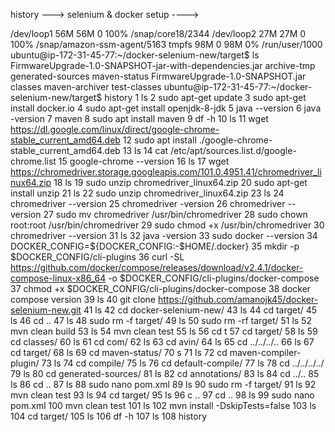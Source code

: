 history ---> selenium & docker setup ---->


/dev/loop1       56M   56M     0 100% /snap/core18/2344
/dev/loop2       27M   27M     0 100% /snap/amazon-ssm-agent/5163
tmpfs            98M     0   98M   0% /run/user/1000
ubuntu@ip-172-31-45-77:~/docker-selenium-new/target$ ls
FirmwareUpgrade-1.0-SNAPSHOT-jar-with-dependencies.jar  archive-tmp  generated-sources  maven-status
FirmwareUpgrade-1.0-SNAPSHOT.jar                        classes      maven-archiver     test-classes
ubuntu@ip-172-31-45-77:~/docker-selenium-new/target$ history
    1  ls
    2  sudo apt-get update
    3  sudo apt-get install docker.io
    4  sudo apt-get install openjdk-8-jdk
    5  java --version
    6  java -version
    7  maven
    8  sudo apt install maven
    9  df -h
   10  ls
   11  wget https://dl.google.com/linux/direct/google-chrome-stable_current_amd64.deb
   12  sudo apt install ./google-chrome-stable_current_amd64.deb
   13  ls
   14  cat /etc/apt/sources.list.d/google-chrome.list
   15  google-chrome --version
   16  ls
   17  wget https://chromedriver.storage.googleapis.com/101.0.4951.41/chromedriver_linux64.zip
   18  ls
   19  sudo unzip chromedriver_linux64.zip
   20  sudo apt-get install unzip
   21  ls
   22  sudo unzip chromedriver_linux64.zip
   23  ls
   24  chromedriver --version
   25  chromedriver -version
   26  chromedriver --version
   27  sudo mv chromedriver /usr/bin/chromedriver
   28  sudo chown root:root /usr/bin/chromedriver
   29  sudo chmod +x /usr/bin/chromedriver
   30  chromedriver --version
   31  ls
   32  java -version
   33  sudo docker --version
   34  DOCKER_CONFIG=${DOCKER_CONFIG:-$HOME/.docker}
   35  mkdir -p $DOCKER_CONFIG/cli-plugins
   36  curl -SL https://github.com/docker/compose/releases/download/v2.4.1/docker-compose-linux-x86_64 -o $DOCKER_CONFIG/cli-plugins/docker-compose
   37  chmod +x $DOCKER_CONFIG/cli-plugins/docker-compose
   38  docker compose version
   39  ls
   40  git clone https://github.com/amanojk45/docker-selenium-new.git
   41  ls
   42  cd docker-selenium-new/
   43  ls
   44  cd target/
   45  ls
   46  cd ..
   47  ls
   48  sudo rm -f target/
   49  ls
   50  sudo rm -rf target/
   51  ls
   52  mvn clean build
   53  ls
   54  mvn clean test
   55  ls
   56  cd t
   57  cd target/
   58  ls
   59  cd classes/
   60  ls
   61  cd com/
   62  ls
   63  cd avin/
   64  ls
   65  cd ../../../..
   66  ls
   67  cd target/
   68  ls
   69  cd maven-status/
   70  s
   71  ls
   72  cd maven-compiler-plugin/
   73  ls
   74  cd compile/
   75  ls
   76  cd default-compile/
   77  ls
   78  cd ../../../../
   79  ls
   80  cd generated-sources/
   81  ls
   82  cd annotations/
   83  ls
   84  cd ../..
   85  ls
   86  cd ..
   87  ls
   88  sudo nano pom.xml
   89  ls
   90  sudo rm -f target/
   91  ls
   92  mvn clean test
   93  ls
   94  cd target/
   95  ls
   96  c ..
   97  cd ..
   98  ls
   99  sudo nano pom.xml
  100  mvn clean test
  101  ls
  102  mvn install -DskipTests=false
  103  ls
  104  cd target/
  105  ls
  106  df -h
  107  ls
  108  history

